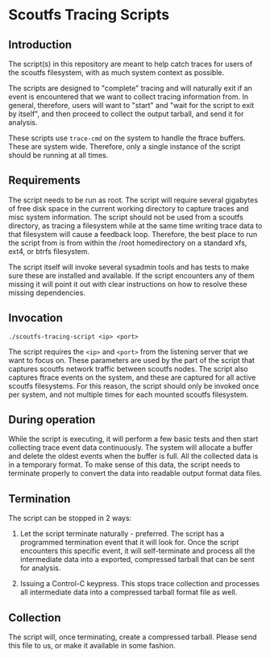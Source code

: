 
# Scoutfs Tracing Scripts


## Introduction

The script(s) in this repository are meant to help catch traces
for users of the scoutfs filesystem, with as much system context
as possible.

The scripts are designed to "complete" tracing and will naturally
exit if an event is encountered that we want to collect tracing
information from. In general, therefore, users will want to "start"
and "wait for the script to exit by itself", and then proceed to
collect the output tarball, and send it for analysis.

These scripts use `trace-cmd` on the system to handle the ftrace
buffers. These are system wide. Therefore, only a single instance
of the script should be running at all times.


## Requirements

The script needs to be run as root. The script will require several
gigabytes of free disk space in the current working directory to
capture traces and misc system information. The script should not be
used from a scoutfs directory, as tracing a filesystem while at the
same time writing trace data to that filesystem will cause a feedback
loop. Therefore, the best place to run the script from is from within
the /root homedirectory on a standard xfs, ext4, or btrfs filesystem.

The script itself will invoke several sysadmin tools and has tests to
make sure these are installed and available. If the script encounters
any of them missing it will point it out with clear instructions on
how to resolve these missing dependencies.


## Invocation

 `./scoutfs-tracing-script <ip> <port>`

The script requires the `<ip>` and `<port>` from the listening
server that we want to focus on. These parameters are used by the
part of the script that captures scoutfs network traffic between
scoutfs nodes. The script also captures ftrace events on the system,
and these are captured for all active scoutfs filesystems. For this
reason, the script should only be invoked once per system, and not
multiple times for each mounted scoutfs filesystem.


## During operation

While the script is executing, it will perform a few basic tests and
then start collecting trace event data continuously. The system will
allocate a buffer and delete the oldest events when the buffer is
full. All the collected data is in a temporary format. To make sense
of this data, the script needs to terminate properly to convert the
data into readable output format data files.


## Termination

The script can be stopped in 2 ways:

 1) Let the script terminate naturally - preferred. The script has
    a programmed termination event that it will look for. Once the
    script encounters this specific event, it will self-terminate
    and process all the intermediate data into a exported, compressed
    tarball that can be sent for analysis.

 2) Issuing a Control-C keypress. This stops trace collection and
    processes all intermediate data into a compressed tarball format
    file as well.


## Collection

The script will, once terminating, create a compressed tarball. Please
send this file to us, or make it available in some fashion.

